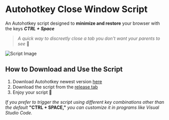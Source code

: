 # Autohotkey Close Window Script

An Autohotkey script designed to **minimize and restore** your browser with the keys ***CTRL + Space***
> *A quick way to discreetly close a tab you don't want your parents to see* 👀

![Script Image](https://i.imgur.com/05zYGof.png)

## How to Download and Use the Script
1. Download Autohotkey newest version [here](https://www.autohotkey.com/)
2. Download the script from the [release tab](https://github.com/DaPiCu/ahk-close-window-script/releases/tag/Script)
3. Enjoy your script 👀

*If you prefer to trigger the script using different key combinations other than the default* **"CTRL + SPACE,"** *you can customize it in programs like Visual Studio Code.*
